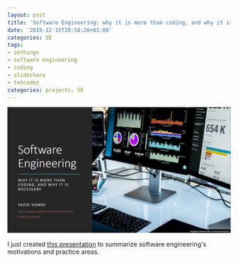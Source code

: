 ```yaml
---
layout: post
title: 'Software Engineering: why it is more than coding, and why it is necessary'
date: '2019-12-15T20:58:20+01:00'
categories: SE
tags:
- sethings
- software engineering
- coding
- slideshare
- tehcodez
categories: projects, SE
---
```

![](/images/SEPresentation/slide.png)

I just created [this presentation](https://www.slideshare.net/YazidHAMDI1/software-engineering-why-it-is-more-than-coding-and-why-it-is-necessary) to summarize software engineering's motivations and practice areas.